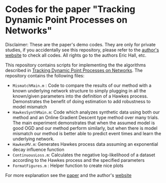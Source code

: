 # Codes for the paper "Tracking Dynamic Point Processes on Networks"

Disclaimer: These are the paper's demo codes. They are only for private studies, if you accidentally see this repository, please refer to the [author's website](erichall87.github.io) to check all codes. All rights go to the authors Eric Hall, etc.

This repository contains scripts for implementing the the algorithms described in [Tracking Dynamic Point Processes on Networks](http://ieeexplore.ieee.org/xpls/abs_all.jsp?arnumber=7469837). The repository contains the following files:

* `MismatchMain.m` : Code to compare the results of our method with a known underlying network structure to simply plugging in all the 
known/given parameters into the definition of a Hawkes process. Demonstrates the benefit of doing estimation to add robustness to model 
mismatch
* `HawkesSynthMain.m`: Code which analyzes synthetic data using both our method and an Online Gradient Descent type method over many trials. 
The main experiment demonstrates that when the assumed model is good OGD and our method perform similarly, but when there is model mismatch
our method is better able to predict event times and learn the underlying network.
* `HawkesMV.m`: Generates Hawkes process data assuming an exponential decay influence function
* `ContinuousLoss.m`: Calculates the negative log-likelihood of a dataset according to the Hawkes process and the specified parameters
* `FormatFigures.m` : Helper function to create nice plots

For more explanation see the [paper](http://ieeexplore.ieee.org/xpls/abs_all.jsp?arnumber=7469837) and the author's [website](erichall87.github.io)




